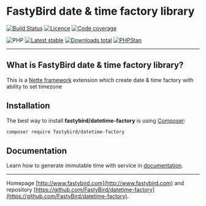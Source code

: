 # FastyBird date & time factory library

[![Build Status](https://badgen.net/github/checks/FastyBird/datetime-factory/main?cache=300&style=flast-square)](https://github.com/FastyBird/datetime-factory/actions)
[![Licence](https://badgen.net/github/license/FastyBird/datetime-factory?cache=300&style=flast-square)](https://github.com/FastyBird/datetime-factory/blob/main/LICENSE.md)
[![Code coverage](https://badgen.net/coveralls/c/github/FastyBird/datetime-factory?cache=300&style=flast-square)](https://coveralls.io/r/FastyBird/datetime-factory)

![PHP](https://badgen.net/packagist/php/FastyBird/datetime-factory?cache=300&style=flast-square)
[![Latest stable](https://badgen.net/packagist/v/FastyBird/datetime-factory/latest?cache=300&style=flast-square)](https://packagist.org/packages/FastyBird/datetime-factory)
[![Downloads total](https://badgen.net/packagist/dt/FastyBird/datetime-factory?cache=300&style=flast-square)](https://packagist.org/packages/FastyBird/datetime-factory)
[![PHPStan](https://img.shields.io/badge/PHPStan-enabled-brightgreen.svg?style=flat-square)](https://github.com/phpstan/phpstan)

***

## What is FastyBird date & time factory library?

This is a [Nette framework](https://nette.org) extension which create date & time factory with ability to set timezone

## Installation

The best way to install **fastybird/datetime-factory** is using [Composer](http://getcomposer.org/):

```sh
composer require fastybird/datetime-factory
```

## Documentation

Learn how to generate immutable time with service
in [documentation](https://github.com/FastyBird/datetime-factory/blob/main/.docs/en/index.md).

***
Homepage [http://www.fastybird.com](http://www.fastybird.com) and
repository [https://github.com/FastyBird/datetime-factory](https://github.com/FastyBird/datetime-factory).
